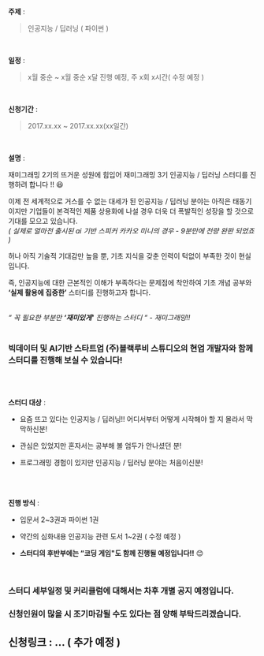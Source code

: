 **주제** : 

>인공지능 / 딥러닝 ( 파이썬 )<br>
<br>


**일정** : 

>x월 중순 ~ x월 중순 x달 진행 예정, 주 x회 x시간( 수정 예정 )<br>
<br>


**신청기간** : 

>2017.xx.xx ~ 2017.xx.xx(xx일간)<br>
<br>


**설명** : 

재미그래밍 2기의 뜨거운 성원에 힘입어 재미그래밍 3기 인공지능 / 딥러닝 스터디를 진행하려 합니다 !! 😆

이제 전 세계적으로 거스를 수 없는 대세가 된 인공지능 / 딥러닝 분야는 아직은 태동기이지만 기업들이 본격적인 제품 상용화에 나설 경우 더욱 더 폭발적인 성장을 할 것으로 기대를 모으고 있습니다.<br>
*( 실제로 얼마전 출시된 ai 기반 스피커 카카오 미니의 경우 - 9분만에 전량 완판 되었죠 )*

허나 아직 기술적 기대감만 높을 뿐, 기초 지식을 갖춘 인력이 턱없이 부족한 것이 현실입니다.<br>

즉, 인공지능에 대한 근본적인 이해가 부족하다는 문제점에 착안하여 기초 개념 공부와 **‘실제 활용에 집중한’** 스터디를 진행하고자 합니다.
<br>
<br>

*“ 꼭 필요한 부분만 **‘재미있게'** 진행하는 스터디 “ - 재미그래밍!!* 
<br>
<br>

### 빅데이터 및 AI기반 스타트업 (주)**블랙루비 스튜디오**의 현업 개발자와 함께 스터디를 진행해 보실 수 있습니다!
<br>
<br>

**스터디 대상** : 	

- 요즘 뜨고 있다는 인공지능 / 딥러닝!! 
  어디서부터 어떻게 시작해야 할 지 몰라서 막막하신분!

- 관심은 있었지만 혼자서는 공부해 볼 엄두가 안나셨던 분!

- 프로그래밍 경험이 있지만 인공지능 / 딥러닝 분야는 처음이신분!
<br>
<br>

**진행 방식** :  

- 입문서 2~3권과 파이썬 1권 

- 약간의 심화내용 인공지능 관련 도서 1~2권 ( 수정 예정 ) 

- **스터디의 후반부에는 “코딩 게임"도 함께 진행될 예정입니다!!** 😊
<br>


### 스터디 세부일정 및 커리큘럼에 대해서는 차후 개별 공지 예정입니다.

	
### 신청인원이 많을 시 **조기마감**될 수도 있다는 점 양해 부탁드리겠습니다. 


## 신청링크 : … ( 추가 예정 )
